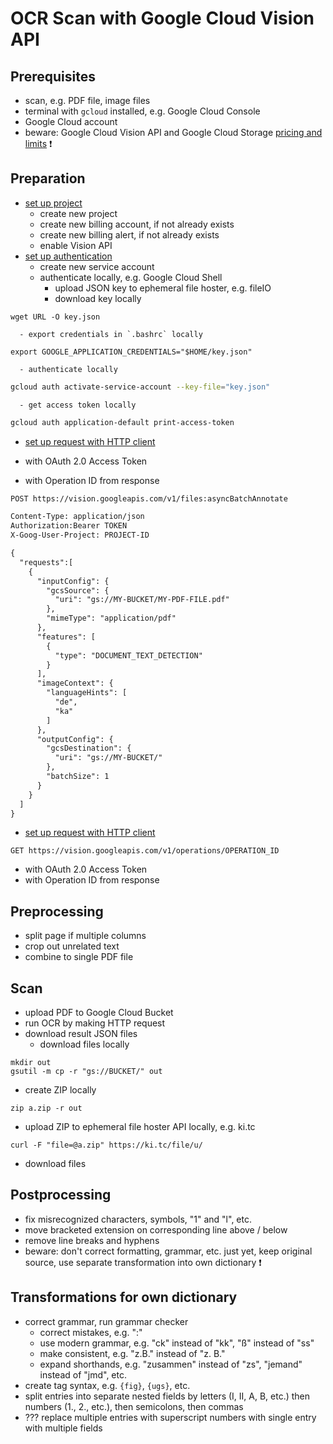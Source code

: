 # OCR Scan with Google Cloud Vision API



## Prerequisites

- scan, e.g. PDF file, image files
- terminal with `gcloud` installed, e.g. Google Cloud Console
- Google Cloud account
- beware: Google Cloud Vision API and Google Cloud Storage [pricing and limits](https://cloud.google.com/vision/docs/detect-labels-image-api) ❗️


## Preparation

- [set up project](https://cloud.google.com/vision/docs/setup)
  - create new project
  - create new billing account, if not already exists
  - create new billing alert, if not already exists
  - enable Vision API
- [set up authentication](https://cloud.google.com/docs/authentication/production)
  - create new service account
  - authenticate locally, e.g. Google Cloud Shell
      - upload JSON key to ephemeral file hoster, e.g. fileIO
      - download key locally
```
wget URL -O key.json
```
      - export credentials in `.bashrc` locally
```
export GOOGLE_APPLICATION_CREDENTIALS="$HOME/key.json"
```
      - authenticate locally
```sh
gcloud auth activate-service-account --key-file="key.json"
```
      - get access token locally
```sh
gcloud auth application-default print-access-token
```
- [set up request with HTTP client](https://cloud.google.com/vision/docs/pdf)

- with OAuth 2.0 Access Token
- with Operation ID from response

```txt
POST https://vision.googleapis.com/v1/files:asyncBatchAnnotate

Content-Type: application/json
Authorization:Bearer TOKEN
X-Goog-User-Project: PROJECT-ID

{
  "requests":[
    {
      "inputConfig": {
        "gcsSource": {
          "uri": "gs://MY-BUCKET/MY-PDF-FILE.pdf"
        },
        "mimeType": "application/pdf"
      },
      "features": [
        {
          "type": "DOCUMENT_TEXT_DETECTION"
        }
      ],
      "imageContext": {
        "languageHints": [
          "de",
          "ka"
        ]
      },
      "outputConfig": {
        "gcsDestination": {
          "uri": "gs://MY-BUCKET/"
        },
        "batchSize": 1
      }
    }
  ]
}
```

- [set up request with HTTP client](https://cloud.google.com/vision/docs/pdf)

```
GET https://vision.googleapis.com/v1/operations/OPERATION_ID
```
- with OAuth 2.0 Access Token
- with Operation ID from response



## Preprocessing

- split page if multiple columns
- crop out unrelated text
- combine to single PDF file



## Scan

- upload PDF to Google Cloud Bucket
- run OCR by making HTTP request
- download result JSON files
  - download files locally
```
mkdir out
gsutil -m cp -r "gs://BUCKET/" out
```
  - create ZIP locally
```
zip a.zip -r out
```
  - upload ZIP to ephemeral file hoster API locally, e.g. ki.tc
```
curl -F "file=@a.zip" https://ki.tc/file/u/
```
  - download files



## Postprocessing

- fix misrecognized characters, symbols, "1" and "l", etc.
- move bracketed extension on corresponding line above / below
- remove line breaks and hyphens
- beware: don't correct formatting, grammar, etc. just yet, keep original source, use separate transformation into own dictionary ❗️



## Transformations for own dictionary

- correct grammar, run grammar checker
  - correct mistakes, e.g. ":"
  - use modern grammar, e.g. "ck" instead of "kk", "ß" instead of "ss"
  - make consistent, e.g. "z.B." instead of "z. B."
  - expand shorthands, e.g. "zusammen" instead of "zs", "jemand" instead of "jmd", etc.
- create tag syntax, e.g. `{fig}`, `{ugs}`, etc.
- split entries into separate nested fields by letters (I, II, A, B, etc.) then numbers (1., 2., etc.), then semicolons, then commas
- ??? replace multiple entries with superscript numbers with single entry with multiple fields